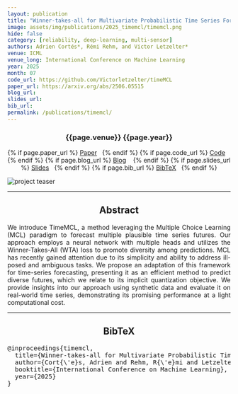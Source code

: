 ```yaml
---
layout: publication
title: "Winner-takes-all for Multivariate Probabilistic Time Series Forecasting"
image: assets/img/publications/2025_timemcl/timemcl.png
hide: false
category: [reliability, deep-learning, multi-sensor]
authors: Adrien Cortés*, Rémi Rehm, and Victor Letzelter*
venue: ICML
venue_long: International Conference on Machine Learning
year: 2025
month: 07
code_url: https://github.com/Victorletzelter/timeMCL
paper_url: https://arxiv.org/abs/2506.05515
blog_url:
slides_url: 
bib_url:
permalink: /publications/timemcl/
---
```


<h3 align="center"> {{page.venue}} {{page.year}} </h3>

<div align="center">
  <p>
    {% if page.paper_url %}
    <a href="{{ page.paper_url }}"><i class="far fa-file-pdf"></i> Paper</a>&nbsp;&nbsp;
    {% endif %}
    {% if page.code_url %}
    <a href="{{ page.code_url }}"><i class="fab fa-github"></i> Code</a> &nbsp;&nbsp;
    {% endif %}
    {% if page.blog_url %}
    <a href="{{ page.blog_url }}"><i class="fab fa-blogger"></i> Blog</a> &nbsp;&nbsp;
    {% endif %}
    {% if page.slides_url %}
    <a href="{{ page.slides_url }}"><i class="far fa-file-pdf"></i> Slides</a>&nbsp;&nbsp;
    {% endif %}
    {% if page.bib_url %}
    <a href="{{ page.bib_url}}"><i class="far fa-file-alt"></i> BibTeX</a>&nbsp;&nbsp;
    {% endif %}
  </p>
</div>

<div class="publication-teaser">
    <img src="../../{{ page.image }}" alt="project teaser"/>
</div>

<hr>

<h2  align="center"> Abstract</h2>

<p align="justify">We introduce TimeMCL, a method leveraging the Multiple Choice Learning (MCL) paradigm to forecast multiple plausible time series futures. Our approach employs a neural network with multiple heads and utilizes the Winner-Takes-All (WTA) loss to promote diversity among predictions. MCL has recently gained attention due to its simplicity and ability to address ill-posed and ambiguous tasks. We propose an adaptation of this framework for time-series forecasting, presenting it as an efficient method to predict diverse futures, which we relate to its implicit quantization objective. We provide insights into our approach using synthetic data and evaluate it on real-world time series, demonstrating its promising performance at a light computational cost.</p>

<hr>


<h2  align="center">BibTeX</h2>
<left>
  <pre class="bibtex-box">
@inproceedings{timemcl,
  title={Winner-takes-all for Multivariate Probabilistic Time Series Forecasting},
  author={Cort{\'e}s, Adrien and Rehm, R{\'e}mi and Letzelter, Victor},
  booktitle={International Conference on Machine Learning},
  year={2025}
}</pre>
</left>

<br>
